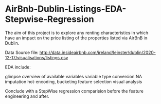 # AirBnb-Dublin-Listings-EDA-Stepwise-Regression

The aim of this project is to explore any renting characteristics in which have an impact on the price listing of the properties listed via AirBnB in Dublin.

Data Source file: http://data.insideairbnb.com/ireland/leinster/dublin/2020-12-17/visualisations/listings.csv

EDA include:

glimpse overview of available variables
variable type conversion
NA imputation
hot-encoding, bucketing
feature selection
visual analysis

Conclude with a StepWise regression comparision before the feature engineering and after.
